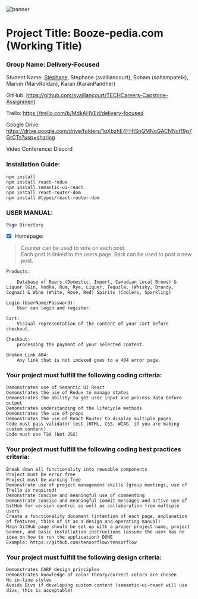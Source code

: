 ![banner](https://github.com/svaillancourt/TECHCareers-Capstone-Assignment/blob/master/Img/banner.png)

# Project Title: Booze-pedia.com  (Working Title)

### Group Name: Delivery-Focused

Student Name: [Stephane](http://github.com/svaillancourt), Stephane (svaillancourt), Soham (sohampatelk), Marvin (MarvRoldan), Karan (KaranPandher)

GitHub: https://github.com/svaillancourt/TECHCareers-Capstone-Assignment 

Trello: https://trello.com/b/MdkAHVEd/delivery-focused

Google Drive: https://drive.google.com/drive/folders/1qXbzhE4FHtSnGMNoGACNNct19g7GrCTs?usp=sharing

Video Conference: Discord

### Installation Guide:
    
    npm install
    npm install react-redux
    npm install semantic-ui-react
    npm install react-router-dom
    npm install @types/react-router-dom

### USER MANUAL: 

    Page Directory

- [x]   Homepage:
> Counter can be used to vote on each post.  
> Each post is linked to the users page. 
> Bark can be used to post a new post.

    Products:

        Database of Beers (Domestic, Import, Canadian Local Brews) & Liquor (Gin, Vodka, Rum, Rye, Liquer, Tequila, (Whisky, Brandy, Cognac) & Wine (White, Rose, Red) Spirits (Coolers, Sparkling)

    Login (UserName/Password):
        User can login and register.

    Cart:
        Visiual representation of the content of your cart before checkout.

    Checkout:
        processing the payment of your selected content.

    Broken Link 404:
        Any link that is not indexed goes to a 404 error page.
        

### Your project must fulfill the following coding criteria:

    Demonstrates use of Semantic UI React 
    Demonstrates the use of Redux to manage states
    Demonstrates the ability to get user input and process data before output
    Demonstrates understanding of the lifecycle methods
    Demonstrates the use of props
    Demonstrates the use of React Router to display multiple pages
    Code must pass validator test (HTML, CSS, WCAG, if you are making custom content)
    Code must use TSX (Not JSX)

### Your project must fulfill the following coding best practices criteria:

    Break down all functionality into reusable components
    Project must be error free
    Project must be warning free
    Demonstrate use of project management skills (group meetings, use of Trello is required)
    Demonstrate concise and meaningful use of commenting
    Demonstrate concise and meaningful commit messages and active use of GitHub for version control as well as collaboration from multiple users
    Create a functionality document (intention of each page, explanation of features, think of it as a design and operating manual)
    Main GitHub page should be set up with a proper project name, project banner, and basic installation instructions (assume the user has no idea on how to run the application) DONE
    Example: https://github.com/tensorflow/tensorflow

### Your project must fulfill the following design criteria:
    Demonstrates CARP design principles
    Demonstrates knowledge of color theory/correct colors are chosen
    No in-line styles
    Avoids Divs if developing custom content (semantic-ui-react will use divs, this is acceptable)
